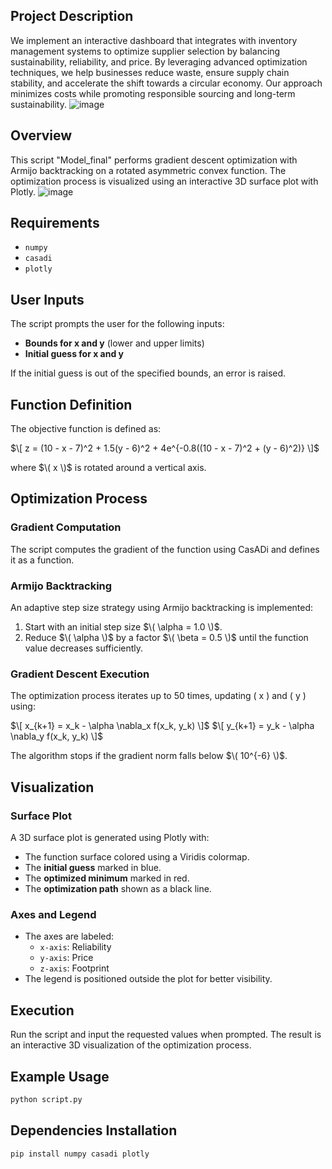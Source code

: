 ## Project Description
We implement an interactive dashboard that integrates with inventory management systems to optimize supplier selection by balancing sustainability, reliability, and price. By leveraging advanced optimization techniques, we help businesses reduce waste, ensure supply chain stability, and accelerate the shift towards a circular economy. Our approach minimizes costs while promoting responsible sourcing and long-term sustainability.
![image](https://github.com/user-attachments/assets/d3b3e39f-888c-4532-96d4-2808da3c80e0)



## Overview
This script "Model_final" performs gradient descent optimization with Armijo backtracking on a rotated asymmetric convex function. The optimization process is visualized using an interactive 3D surface plot with Plotly.
![image](https://github.com/user-attachments/assets/28f9428b-b80f-40be-809d-9920b15a4956)

## Requirements
- `numpy`
- `casadi`
- `plotly`

## User Inputs
The script prompts the user for the following inputs:
- **Bounds for x and y** (lower and upper limits)
- **Initial guess for x and y**

If the initial guess is out of the specified bounds, an error is raised.

## Function Definition
The objective function is defined as:

$\[ z = (10 - x - 7)^2 + 1.5(y - 6)^2 + 4e^{-0.8((10 - x - 7)^2 + (y - 6)^2)} \]$

where $\( x \)$ is rotated around a vertical axis.

## Optimization Process
### Gradient Computation
The script computes the gradient of the function using CasADi and defines it as a function.

### Armijo Backtracking
An adaptive step size strategy using Armijo backtracking is implemented:
1. Start with an initial step size $\( \alpha = 1.0 \)$.
2. Reduce $\( \alpha \)$ by a factor $\( \beta = 0.5 \)$ until the function value decreases sufficiently.

### Gradient Descent Execution
The optimization process iterates up to 50 times, updating \( x \) and \( y \) using:

$\[ x_{k+1} = x_k - \alpha \nabla_x f(x_k, y_k) \]$
$\[ y_{k+1} = y_k - \alpha \nabla_y f(x_k, y_k) \]$

The algorithm stops if the gradient norm falls below $\( 10^{-6} \)$.

## Visualization
### Surface Plot
A 3D surface plot is generated using Plotly with:
- The function surface colored using a Viridis colormap.
- The **initial guess** marked in blue.
- The **optimized minimum** marked in red.
- The **optimization path** shown as a black line.

### Axes and Legend
- The axes are labeled:
  - `x-axis`: Reliability
  - `y-axis`: Price
  - `z-axis`: Footprint
- The legend is positioned outside the plot for better visibility.

## Execution
Run the script and input the requested values when prompted. The result is an interactive 3D visualization of the optimization process.

## Example Usage
```bash
python script.py
```

## Dependencies Installation
```bash
pip install numpy casadi plotly
